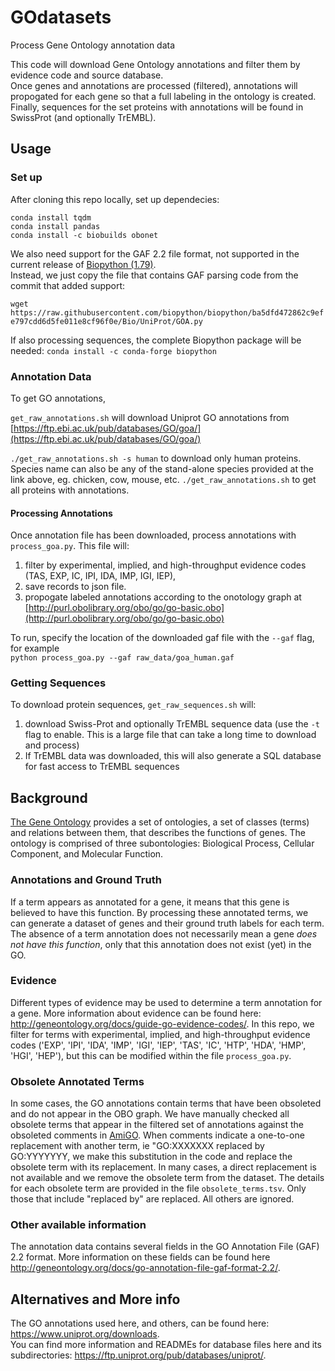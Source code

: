 # GOdatasets
Process Gene Ontology annotation data

This code will download Gene Ontology annotations and filter them by evidence code and source database.  
Once genes and annotations are processed (filtered), annotations will propogated for each gene so that a full labeling in the ontology is created.  
Finally, sequences for the set proteins with annotations will be found in SwissProt (and optionally TrEMBL).


## Usage
### Set up
After cloning this repo locally, set up dependecies:  
```
conda install tqdm
conda install pandas
conda install -c biobuilds obonet
```  

We also need support for the GAF 2.2 file format, not supported in the current 
release of [Biopython (1.79)](https://github.com/biopython/biopython).  
Instead, we just copy the file that contains GAF parsing code from the commit that added support: 

`wget https://raw.githubusercontent.com/biopython/biopython/ba5dfd472862c9efe797cdd6d5fe011e8cf96f0e/Bio/UniProt/GOA.py`

If also processing sequences, the complete Biopython package will be needed:
`conda install -c conda-forge biopython`

### Annotation Data
To get GO annotations,  

`get_raw_annotations.sh` will download Uniprot GO annotations from [https://ftp.ebi.ac.uk/pub/databases/GO/goa/](https://ftp.ebi.ac.uk/pub/databases/GO/goa/)

`./get_raw_annotations.sh -s human` to download only human proteins.  Species name can also be any of the stand-alone species provided at the link above, eg. chicken, cow, mouse, etc.
`./get_raw_annotations.sh` to get all proteins with annotations.  


#### Processing Annotations
Once annotation file has been downloaded, process annotations with `process_goa.py`. This file will:  
1. filter by experimental, implied, and high-throughput evidence codes (TAS, EXP, IC, IPI, IDA, IMP, IGI, IEP),  
2. save records to json file.  
3. propogate labeled annotations according to the onotology graph at [http://purl.obolibrary.org/obo/go/go-basic.obo](http://purl.obolibrary.org/obo/go/go-basic.obo) 

To run, specify the location of the downloaded gaf file with the `--gaf` flag, for example    
`python process_goa.py --gaf raw_data/goa_human.gaf`


### Getting Sequences
To download protein sequences, `get_raw_sequences.sh` will:
1. download Swiss-Prot and optionally TrEMBL sequence data (use the `-t` flag to enable. This is a large file that can take a long time to download and process)
2. If TrEMBL data was downloaded, this will also generate a SQL database for fast access to TrEMBL sequences

## Background
[The Gene Ontology](http://geneontology.org/docs/ontology-documentation/) provides a set of ontologies, a set of classes (terms) and relations between them, that describes the functions of genes. The ontology is comprised of three subontologies: Biological Process, Cellular Component, and Molecular Function.

### Annotations and Ground Truth 
If a term appears as annotated for a gene, it means that this gene is believed to have this function. By processing these annotated terms, we can generate a dataset of genes and their ground truth labels for each term. The absence of a term annotation does not necessarily mean a gene _does not have this function_, only that this annotation does not exist (yet) in the GO.  

### Evidence
Different types of evidence may be used to determine a term annotation for a gene. More information about evidence can be found here: http://geneontology.org/docs/guide-go-evidence-codes/. In this repo, we filter for terms with experimental, implied, and high-throughput evidence codes ('EXP', 'IPI', 'IDA', 'IMP', 'IGI', 'IEP', 'TAS', 'IC', 'HTP', 'HDA', 'HMP', 'HGI', 'HEP'), but this can be modified within the file `process_goa.py`.   

### Obsolete Annotated Terms 
In some cases, the GO annotations contain terms that have been obsoleted and do not appear in the OBO graph. We have manually checked all obsolete terms that appear in the filtered set of annotations against the obsoleted comments in [AmiGO](http://amigo.geneontology.org/amigo/). When comments indicate a one-to-one replacement with another term, ie "GO:XXXXXXX replaced by GO:YYYYYYY, we make this substitution in the code and replace the obsolete term with its replacement. In many cases, a direct replacement is not available and we remove the obsolete term from the dataset. The details for each obsolete term are provided in the file `obsolete_terms.tsv`. Only those that include "replaced by" are replaced. All others are ignored. 

### Other available information
The annotation data contains several fields in the GO Annotation File (GAF) 2.2 format. More information on these fields can be found here http://geneontology.org/docs/go-annotation-file-gaf-format-2.2/.

## Alternatives and More info
The GO annotations used here, and others, can be found here: https://www.uniprot.org/downloads.  
You can find more information and READMEs for database files here and its subdirectories: https://ftp.uniprot.org/pub/databases/uniprot/. 

